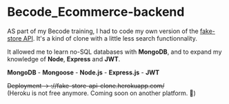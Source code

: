 # Becode_Ecommerce-backend

AS part of my Becode training, I had to code my own version of the [fake-store API](https://fakestoreapi.com/). It's a kind of clone with a little less search functionnality.

It allowed me to learn no-SQL databases with **MongoDB**, and to expand my knowledge of **Node**, **Express** and **JWT**.

**MongoDB** - **Mongoose** - **Node.js** - **Express.js** - **JWT**

~~Deployment -> ://fake-store-api-clone.herokuapp.com/~~  
(Heroku is not free anymore. Coming soon on another platform. 🚀)
